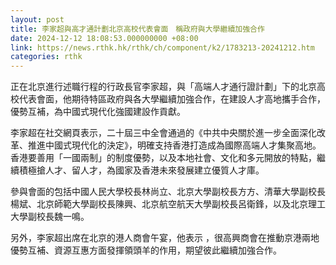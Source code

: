 ```yaml
---
layout: post
title: 李家超與高才通計劃北京高校代表會面　稱政府與大學繼續加強合作
date: 2024-12-12 18:08:53.000000000 +08:00
link: https://news.rthk.hk/rthk/ch/component/k2/1783213-20241212.htm
categories: rthk
---
```


正在北京進行述職行程的行政長官李家超，與「高端人才通行證計劃」下的北京高校代表會面，他期待特區政府與各大學繼續加強合作，在建設人才高地攜手合作，優勢互補，為中國式現代化強國建設作貢獻。

李家超在社交網頁表示，二十屆三中全會通過的《中共中央關於進一步全面深化改革、推進中國式現代化的決定》，明確支持香港打造成為國際高端人才集聚高地。香港要善用「一國兩制」的制度優勢，以及本地社會、文化和多元開放的特點，繼續積極搶人才、留人才，為國家及香港未來發展建立優質人才庫。

參與會面的包括中國人民大學校長林尚立、北京大學副校長方方、清華大學副校長楊斌、北京師範大學副校長陳興、北京航空航天大學副校長呂衛鋒，以及北京理工大學副校長魏一鳴。

另外，李家超出席在北京的港人商會午宴，他表示 ，很高興商會在推動京港兩地優勢互補、資源互惠方面發揮領頭羊的作用，期望彼此繼續加強合作。
